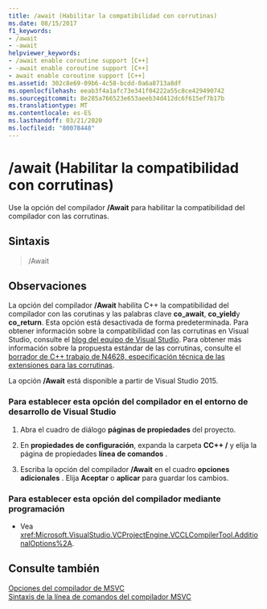```yaml
---
title: /await (Habilitar la compatibilidad con corrutinas)
ms.date: 08/15/2017
f1_keywords:
- /await
- -await
helpviewer_keywords:
- /await enable coroutine support [C++]
- -await enable coroutine support [C++]
- await enable coroutine support [C++]
ms.assetid: 302c8e69-09b6-4c58-bcdd-0a6a8713a8df
ms.openlocfilehash: eeab3f4a1afc73e341f04222a55c8ce429490742
ms.sourcegitcommit: 8e285a766523e653aeeb34d412dc6f615ef7b17b
ms.translationtype: MT
ms.contentlocale: es-ES
ms.lasthandoff: 03/21/2020
ms.locfileid: "80078448"
---
```

# <a name="await-enable-coroutine-support"></a>/await (Habilitar la compatibilidad con corrutinas)

Use la opción del compilador **/Await** para habilitar la compatibilidad del compilador con las corrutinas.

## <a name="syntax"></a>Sintaxis

> /Await

## <a name="remarks"></a>Observaciones

La opción del compilador **/Await** habilita C++ la compatibilidad del compilador con las corutinas y las palabras clave **co_await**, **co_yield**y **co_return**. Esta opción está desactivada de forma predeterminada. Para obtener información sobre la compatibilidad con las corrutinas en Visual Studio, consulte el [blog del equipo de Visual Studio](https://blogs.msdn.microsoft.com/vcblog/category/coroutine/). Para obtener más información sobre la propuesta estándar de las corrutinas, consulte el [borrador de C++ trabajo de N4628, especificación técnica de las extensiones para las corrutinas](https://wg21.link/n4628).

La opción **/Await** está disponible a partir de Visual Studio 2015.

### <a name="to-set-this-compiler-option-in-the-visual-studio-development-environment"></a>Para establecer esta opción del compilador en el entorno de desarrollo de Visual Studio

1. Abra el cuadro de diálogo **páginas de propiedades** del proyecto.

1. En **propiedades de configuración**, expanda la carpeta **CC++ /** y elija la página de propiedades **línea de comandos** .

1. Escriba la opción del compilador **/Await** en el cuadro **opciones adicionales** . Elija **Aceptar** o **aplicar** para guardar los cambios.

### <a name="to-set-this-compiler-option-programmatically"></a>Para establecer esta opción del compilador mediante programación

- Vea <xref:Microsoft.VisualStudio.VCProjectEngine.VCCLCompilerTool.AdditionalOptions%2A>.

## <a name="see-also"></a>Consulte también

[Opciones del compilador de MSVC](compiler-options.md)<br/>
[Sintaxis de la línea de comandos del compilador MSVC](compiler-command-line-syntax.md)
